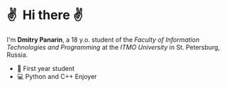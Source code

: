 # ✌️ &nbsp;Hi there ✌️

I'm **Dmitry Panarin**, a 18 y.o. student of the *Faculty of Information Technologies and Programming* at the *ITMO University* in St. Petersburg, Russia.

- 👦 First year student
- 💻 Python and C++ Enjoyer